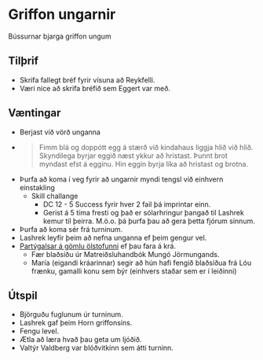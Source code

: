 # Griffon ungarnir

Bússurnar bjarga griffon ungum


## Tilþrif
- Skrifa fallegt bréf fyrir vísuna að Reykfelli.
- Væri nice að skrifa bréfið sem Eggert var með.

## Væntingar
- Berjast við vörð unganna
- > Fimm blá og doppótt egg á stærð við kindahaus liggja hlið við hlið. 
  > Skyndilega byrjar eggið næst ykkur að hristast. Þunnt brot myndast efst á 
  > egginu. Hin eggin byrja líka að hristast og brotna.
- Þurfa að koma í veg fyrir að ungarnir myndi tengsl við einhvern einstakling
  - Skill challange
    - DC 12 - 5 Success fyrir hver 2 fail þá imprintar einn.
    - Gerist á 5 tíma fresti og það er sólarhringur þangað til Lashrek kemur 
      til þeirra. M.ö.o. þá þurfa þau að gera þetta fjórum sinnum.
- Þurfa að koma sér frá turninum.
- Lashrek leyfir þeim að nefna unganna ef þeim gengur vel.
- [Partýgalsar á gömlu ölstofunni](/encounters/gamla_olstofan.md) ef þau fara á 
  krá.
  - Fær blaðsíðu úr Matreiðsluhandbók Mungó Jörmungands.
  - María (eigandi kráarinnar) segir að hún hafi fengið blaðsíðua frá Lóu 
    frænku, gamalli konu sem býr (einhvers staðar sem er í leiðinni)

## Útspil
- Björguðu fuglunum úr turninum. 
- Lashrek gaf þeim Horn griffonsins.
- Fengu level.
- Ætla að læra hvað þau geta um ljóðið.
- Valtýr Valdberg var blóðvitkinn sem átti turninn.

